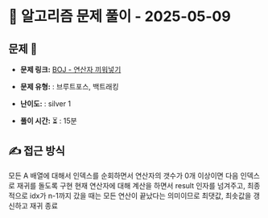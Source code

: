 # 📝 알고리즘 문제 풀이 - 2025-05-09

## 문제 📖

- **문제 링크:** [BOJ - 연산자 끼워넣기](https://www.acmicpc.net/problem/14888)

- **문제 유형:** : 브루트포스, 백트래킹

- **난이도:** : silver 1

- **풀이 시간:** ⏳ : 15분

## ✍ 접근 방식

모든 A 배열에 대해서 인덱스를 순회하면서
연산자의 갯수가 0개 이상이면 다음 인덱스로 재귀를 돌도록 구현
현재 연산자에 대해 계산을 하면서 result 인자를 넘겨주고, 최종적으로 idx가 n-1까지 갔을 때는 모든 연산이 끝났다는 의미이므로 최댓값, 최솟값을 갱신하고 재귀 종료
